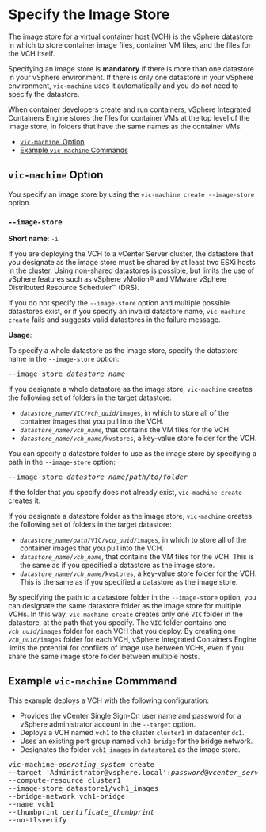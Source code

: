 # Specify the Image Store #

The image store for a virtual container host (VCH) is the vSphere datastore in which to store container image files, container VM files, and the files for the VCH itself. 

Specifying an image store is **mandatory** if there is more than one datastore in your vSphere environment. If there is only one datastore in your vSphere environment, `vic-machine` uses it automatically and you do not need to specify the datastore.

When container developers create and run containers, vSphere Integrated Containers Engine stores the files for container VMs at the top level of the image store, in folders that have the same names as the container VMs.

- [`vic-machine `Option](#option)
- [Example `vic-machine` Commands](#examples)

## `vic-machine` Option <a id="option"></a>

You specify an image store by using the `vic-machine create --image-store` option.

### `--image-store` <a id="image"></a>

**Short name**: `-i`

If you are deploying the VCH to a vCenter Server cluster, the datastore that you designate as the image store must be shared by at least two ESXi hosts in the cluster. Using non-shared datastores is possible, but limits the use of vSphere features such as vSphere vMotion&reg; and VMware vSphere Distributed Resource Scheduler&trade; (DRS).

If you do not specify the `--image-store` option and multiple possible datastores exist, or if you specify an invalid datastore name, `vic-machine create` fails and suggests valid datastores in the failure message. 

**Usage**:

To specify a whole datastore as the image store, specify the datastore name in the `--image-store` option:

<pre>--image-store <i>datastore_name</i></pre>

If you designate a whole datastore as the image store, `vic-machine` creates the following set of folders in the target datastore: 

-  <code><i>datastore_name</i>/VIC/<i>vch_uuid</i>/images</code>, in which to store all of the container images that you pull into the VCH.
- <code><i>datastore_name</i>/<i>vch_name</i></code>, that contains the VM files for the VCH.
- <code><i>datastore_name</i>/<i>vch_name</i>/kvstores</code>, a key-value store folder for the VCH.

You can specify a datastore folder to use as the image store by specifying a path in the `--image-store` option: 

<pre>--image-store <i>datastore_name</i>/<i>path</i>/<i>to</i>/<i>folder</i></pre> 

If the folder that you specify does not already exist, `vic-machine create` creates it.

If you designate a datastore folder as the image store, `vic-machine` creates the following set of folders in the target datastore:

- <code><i>datastore_name</i>/<i>path</i>/VIC/<i>vcu_uuid</i>/images</code>, in which to store all of the container images that you pull into the VCH. 
- <code><i>datastore_name</i>/<i>vch_name</i></code>, that contains the VM files for the VCH. This is the same as if you specified a datastore as the image store.
- <code><i>datastore_name</i>/<i>vch_name</i>/kvstores</code>, a key-value store folder for the VCH. This is the same as if you specified a datastore as the image store.

By specifying the path to a datastore folder in the `--image-store` option, you can designate the same datastore folder as the image store for multiple VCHs. In this way, `vic-machine create` creates only one `VIC` folder in the datastore, at the path that you specify. The `VIC` folder contains one <code><i>vch_uuid</i>/images</code> folder for each VCH that you deploy. By creating one <code><i>vch_uuid</i>/images</code> folder for each VCH, vSphere Integrated Containers Engine limits the potential for conflicts of image use between VCHs, even if you share the same image store folder between multiple hosts.

## Example `vic-machine` Commmand <a id="example"></a>

This example deploys a VCH with the following configuration:

- Provides the vCenter Single Sign-On user name and password for a vSphere administrator account in the `--target` option.
- Deploys a VCH named `vch1` to the cluster `cluster1` in datacenter `dc1`. 
- Uses an existing port group named `vch1-bridge` for the bridge network. 
- Designates the folder `vch1_images` in `datastore1` as the image store. 

<pre>vic-machine-<i>operating_system</i> create
--target 'Administrator@vsphere.local':<i>password</i>@<i>vcenter_server_address</i>/dc1
--compute-resource cluster1
--image-store datastore1/vch1_images
--bridge-network vch1-bridge
--name vch1
--thumbprint <i>certificate_thumbprint</i>
--no-tlsverify
</pre>